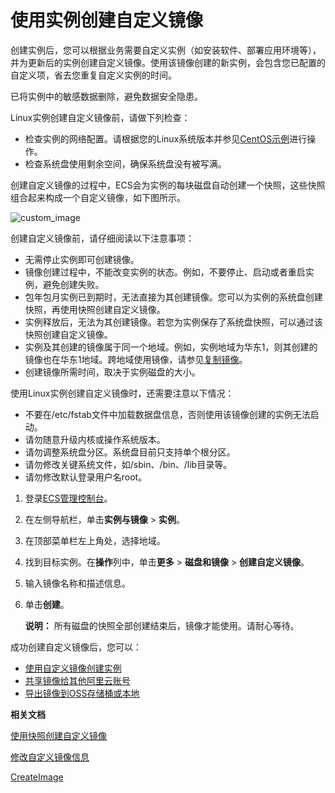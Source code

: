 # 使用实例创建自定义镜像

创建实例后，您可以根据业务需要自定义实例（如安装软件、部署应用环境等），并为更新后的实例创建自定义镜像。使用该镜像创建的新实例，会包含您已配置的自定义项，省去您重复自定义实例的时间。

已将实例中的敏感数据删除，避免数据安全隐患。

Linux实例创建自定义镜像前，请做下列检查：

-   检查实例的网络配置。请根据您的Linux系统版本并参见[CentOS示例](https://www.alibabacloud.com/help/en/doc-detail/140417.htm)进行操作。
-   检查系统盘使用剩余空间，确保系统盘没有被写满。

创建自定义镜像的过程中，ECS会为实例的每块磁盘自动创建一个快照，这些快照组合起来构成一个自定义镜像，如下图所示。

![custom_image](https://static-aliyun-doc.oss-cn-hangzhou.aliyuncs.com/assets/img/zh-CN/2963559951/p4599.png)

创建自定义镜像前，请仔细阅读以下注意事项：

-   无需停止实例即可创建镜像。
-   镜像创建过程中，不能改变实例的状态。例如，不要停止、启动或者重启实例，避免创建失败。
-   包年包月实例已到期时，无法直接为其创建镜像。您可以为实例的系统盘创建快照，再使用快照创建自定义镜像。
-   实例释放后，无法为其创建镜像。若您为实例保存了系统盘快照，可以通过该快照创建自定义镜像。
-   实例及其创建的镜像属于同一个地域。例如，实例地域为华东1，则其创建的镜像也在华东1地域。跨地域使用镜像，请参见[复制镜像](/intl.zh-CN/镜像/自定义镜像/复制镜像.md)。
-   创建镜像所需时间，取决于实例磁盘的大小。

使用Linux实例创建自定义镜像时，还需要注意以下情况：

-   不要在/etc/fstab文件中加载数据盘信息，否则使用该镜像创建的实例无法启动。
-   请勿随意升级内核或操作系统版本。
-   请勿调整系统盘分区。系统盘目前只支持单个根分区。
-   请勿修改关键系统文件，如/sbin、/bin、/lib目录等。
-   请勿修改默认登录用户名root。

1.  登录[ECS管理控制台](https://ecs.console.aliyun.com)。

2.  在左侧导航栏，单击**实例与镜像** \> **实例**。

3.  在顶部菜单栏左上角处，选择地域。

4.  找到目标实例。在**操作**列中，单击**更多** \> **磁盘和镜像** \> **创建自定义镜像**。

5.  输入镜像名称和描述信息。

6.  单击**创建**。

    **说明：** 所有磁盘的快照全部创建结束后，镜像才能使用。请耐心等待。


成功创建自定义镜像后，您可以：

-   [使用自定义镜像创建实例](/intl.zh-CN/实例/创建实例/使用自定义镜像创建实例.md)
-   [共享镜像给其他阿里云账号](/intl.zh-CN/镜像/自定义镜像/共享或取消共享镜像.md)
-   [导出镜像到OSS存储桶或本地](/intl.zh-CN/镜像/自定义镜像/导出镜像.md)

**相关文档**  


[使用快照创建自定义镜像](/intl.zh-CN/镜像/自定义镜像/创建自定义镜像/使用快照创建自定义镜像.md)

[修改自定义镜像信息](/intl.zh-CN/镜像/自定义镜像/修改自定义镜像信息.md)

[CreateImage](/intl.zh-CN/API参考/镜像/CreateImage.md)

